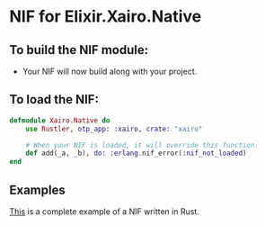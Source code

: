 # NIF for Elixir.Xairo.Native

## To build the NIF module:

- Your NIF will now build along with your project.

## To load the NIF:

```elixir
defmodule Xairo.Native do
    use Rustler, otp_app: :xairo, crate: "xairo"

    # When your NIF is loaded, it will override this function.
    def add(_a, _b), do: :erlang.nif_error(:nif_not_loaded)
end
```

## Examples

[This](https://github.com/hansihe/NifIo) is a complete example of a NIF written in Rust.
